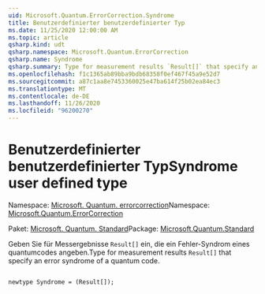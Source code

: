 ```yaml
---
uid: Microsoft.Quantum.ErrorCorrection.Syndrome
title: Benutzerdefinierter benutzerdefinierter Typ
ms.date: 11/25/2020 12:00:00 AM
ms.topic: article
qsharp.kind: udt
qsharp.namespace: Microsoft.Quantum.ErrorCorrection
qsharp.name: Syndrome
qsharp.summary: Type for measurement results `Result[]` that specify an error syndrome of a quantum code.
ms.openlocfilehash: f1c1365ab89bba9bdb68358f0ef467f45a9e52d7
ms.sourcegitcommit: a87c1aa8e7453360025e47ba614f25b02ea84ec3
ms.translationtype: MT
ms.contentlocale: de-DE
ms.lasthandoff: 11/26/2020
ms.locfileid: "96200270"
---
```

# <a name="syndrome-user-defined-type"></a><span data-ttu-id="f2cdf-102">Benutzerdefinierter benutzerdefinierter Typ</span><span class="sxs-lookup"><span data-stu-id="f2cdf-102">Syndrome user defined type</span></span>

<span data-ttu-id="f2cdf-103">Namespace: [Microsoft. Quantum. errorcorrection](xref:Microsoft.Quantum.ErrorCorrection)</span><span class="sxs-lookup"><span data-stu-id="f2cdf-103">Namespace: [Microsoft.Quantum.ErrorCorrection](xref:Microsoft.Quantum.ErrorCorrection)</span></span>

<span data-ttu-id="f2cdf-104">Paket: [Microsoft. Quantum. Standard](https://nuget.org/packages/Microsoft.Quantum.Standard)</span><span class="sxs-lookup"><span data-stu-id="f2cdf-104">Package: [Microsoft.Quantum.Standard](https://nuget.org/packages/Microsoft.Quantum.Standard)</span></span>


<span data-ttu-id="f2cdf-105">Geben Sie für Messergebnisse `Result[]` ein, die ein Fehler-Syndrom eines quantumcodes angeben.</span><span class="sxs-lookup"><span data-stu-id="f2cdf-105">Type for measurement results `Result[]` that specify an error syndrome of a quantum code.</span></span>

```qsharp

newtype Syndrome = (Result[]);
```

